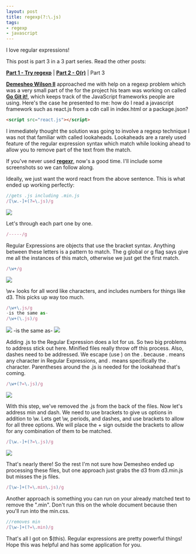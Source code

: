 ```yaml
---
layout: post
title: regexp(?:\.js)
tags:
- regexp
- javascript
---
```


I love regular expressions!

This post is part 3 in a 3 part series. Read the other posts:

**[Part 1 - Try regexp](/try-regexp "Getting Started")** | **[Part 2 - O(r)](/O(r) "O dot R notation")** | Part 3

**<a href="http://demesheo.github.io/">Demesheo Wilson II</a>** approached me with help on a regexp problem which was a very small part of the for the project his team was working on called **<a href="http://gogitit.co/">Go Git it!</a>**, which keeps track of the JavaScript frameworks people are using. Here's the case he presented to me: how do I read a javascript framework such as react.js from a cdn call in index.html or a package.json?

```html
<script src="react.js"></script>
```
I immediately thought the solution was going to involve a regexp technique I was not that familiar with called lookaheads. Lookaheads are a rarely used feature of the regular expression syntax which match while looking ahead to allow you to remove part of the text from the match.

If you've never used **<a href="http://regexr.com/">regexr</a>**, now's a good time. I'll include some screenshots so we can follow along.

Ideally, we just want the word react from the above sentence. This is what ended up working perfectly:

```javascript
//gets .js including .min.js
/[\w.-]+(?=\.js)/g
```
<img src="final.min.png"/>

Let's through each part one by one.

```javascript
/-----/g
```
Regular Expressions are objects that use the bracket syntax. Anything between these letters is a pattern to match. The g global or g flag says give me all the instances of this match, otherwise we just get the first match.

```javascript
/\w+/g
```
<img src="words.png"/>

\w+ looks for all word like characters, and includes numbers for things like d3. This picks up way too much.

```javascript
/\w+\.js/g
-is the same as-
/\w+(\.js)/g
```
<img src="noCapture.png"/>
-is the same as-
<img src="needDash.png"/>

Adding \.js to the Regular Expression does a lot for us. So two big problems to address stick out here. Minified files really throw off this process. Also, dashes need to be addressed. We escape (use \) on the . because . means any character in Regular Expressions, and \. means specifically the . character. Parentheses around the \.js is needed for the lookahead that's coming.

```javascript
/\w+(?=\.js)/g
```
<img src="posLook.png"/>

With this step, we've removed the .js from the back of the files. Now let's address min and dash. We need to use brackets to give us options in addition to \w. Lets get \w, periods, and dashes, and use brackets to allow for all three options. We will place the + sign outside the brackets to allow for any combination of them to be matched.

```javascript
/[\w.-]+(?=\.js)/g
```
<img src="dashesdots.png"/>

That's nearly there! So the rest I'm not sure how Demesheo ended up processing these files, but one approach just grabs the d3 from d3.min.js but misses the js files.

 ```javascript
/[\w-]+(?=\.min\.js)/g
```

Another approach is something you can run on your already matched text to remove the ".min". Don't run this on the whole document because then you'll run into the min.css.

 ```javascript
//removes min
/[\w-]+(?=\.min)/g
 ```

That's all I got on $(this). Regular expressions are pretty powerful things! Hope this was helpful and has some application for you.
